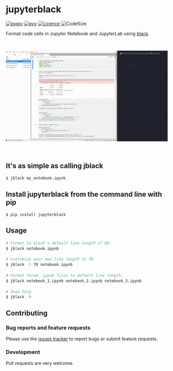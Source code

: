 # jupyterblack

[![pypiv](https://img.shields.io/pypi/v/jupyterblack.svg)](https://pypi.python.org/pypi/jupyterblack)
[![pyv](https://img.shields.io/pypi/pyversions/jupyterblack.svg)](https://pypi.python.org/pypi/jupyterblack)
[![Licence](https://img.shields.io/badge/license-MIT-blue.svg)](https://raw.githubusercontent.com/csurfer/jupyterblack/master/LICENSE)
![CodeSize](https://img.shields.io/github/languages/code-size/irahorecka/jupyterblack)

Format code cells in Jupyter Notebook and JupyterLab using [black](https://github.com/ambv/black).

<br>
<p align="center">
    <img src="Documentation/jupyterblack_demo.gif">
</p>
<br>

## It's as simple as calling jblack

```bash
$ jblack my_notebook.ipynb
```

## Install jupyterblack from the command line with pip

```bash
$ pip install jupyterblack
```

## Usage

```bash
# Format to black's default line length of 88.
$ jblack notebook.ipynb

# Customize your own line length to 70.
$ jblack -l 70 notebook.ipynb

# Format three .ipynb files to default line length.
$ jblack notebook_1.ipynb notebook_2.ipynb notebook_3.ipynb

# Show help.
$ jblack -h
```

## Contributing

### Bug reports and feature requests

Please use the [issues tracker](https://github.com/irahorecka/jupyterblack/issues) to report bugs or submit feature requests.

### Development

Pull requests are very welcome.
